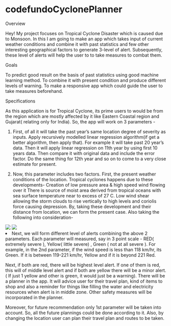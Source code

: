 # codefundoCyclonePlanner
Overview

Hey! My project focuses on Tropical Cyclone Disaster which is caused due to Monsoon. In this I am going to make an app which takes input of current weather conditions and combine it with past statistics and few other interesting geographical factors to generate 3-level of alert. Subsequently, these level of alerts will help the user to to take measures to combat them.

Goals

To predict good result on the basis of past statistics using good machine learning method.
To combine it with present condition and produce different levels of warning.
To make a responsive app which could guide the user to take measures beforehand. 

Specifications

As this application is for Tropical Cyclone, its prime users to would be from the region which are mostly affected by it like Eastern Coastal region and Gujarat( relating only for India). So, the app will work on 3 parameters -

1) First, of all it will take the past year’s same location degree of severity as inputs. Apply recursively modelled linear regression algorithm(if get a better algorithm, then apply that). For example it will take past 20 year’s data. Then it will apply linear regression on 11th year by using first 10 years data. Then compare it with original data and include the error factor. Do the same thing for 12th year and so on to come to a very close estimate for present.

2) Now, this parameter includes two factors. First, the present weather conditions of the location. Tropical cyclones happens due to these developments-
Creation of low pressure area & high speed wind flowing over it
There is source of moist area derived from tropical oceans with sea surface temperature near to excess of 27 C.
Low wind shear allowing the storm clouds to rise vertically to high levels and coriolis force causing depression.
	By, taking these development and their distance from location, we can form the present case. Also taking the following into consideration-

<img src="images/brazil.png"> 
<img src="images/India.png>

These are the average precipitation of Brazil and India( both are due to monsoon). It can be noticed both are exactly opposite to each other and these are no coincidence. So, taking south american early month’s monsoon reports will also help us setting the present opinion for our location.

3) Next, we will form different level of alerts combining the above 2 parameters.  Each parameter will measured, say in 3 point scale - RED( extremely severe ), Yellow( little severe) , Green ( not at all severe ). For example, in the 2nd parameter, if the wind speed is less than 118 km/hr, its Green. If it is between 119-221 km/hr, Yellow and if it is beyond 221 Red. 

Next, if both are red, there will be highest level alert. If one of them is red, this will of middle level alert and if both are yellow there will be a minor alert.( If just 1 yellow and other is green, it would just be a warning). There will be a planner in the app. It will advice user for their travel plan, kind of items to shop and also a reminder for things like filling the water and electricity resources when alert is in middle zone. Other safety measures will be incorporated in the planner.

Moreover, for future recommendation only 1st parameter will be taken into account. So, all the future plannings could be done according to it. Also, by changing the location user can plan their travel plan and routes to be taken.
